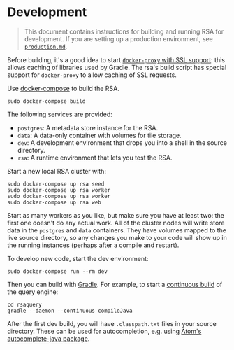 # Development

> This document contains instructions for building and running RSA for
> development. If you are setting up a production environment, see
> [`production.md`](production.md).

Before building, it's a good idea to start
[`docker-proxy` with SSL support][dp]: this allows caching of libraries
used by Gradle. The rsa's build script has special support for `docker-proxy`
to allow caching of SSL requests.

Use [docker-compose][dc] to build the RSA.

```
sudo docker-compose build
```

The following services are provided:

 - `postgres`: A metadata store instance for the RSA.
 - `data`: A data-only container with volumes for tile storage.
 - `dev`: A development environment that drops you into a shell in the source
    directory.
 - `rsa`: A runtime environment that lets you test the RSA.

Start a new local RSA cluster with:

```
sudo docker-compose up rsa seed
sudo docker-compose up rsa worker
sudo docker-compose up rsa worker
sudo docker-compose up rsa web
```

Start as many workers as you like, but make sure you have at least two: the
first one doesn't do any actual work. All of the cluster nodes will write store
data in the `postgres` and `data` containers. They have volumes mapped to the
live source directory, so any changes you make to your code will show up in the
running instances (perhaps after a compile and restart).

To develop new code, start the dev environment:

```
sudo docker-compose run --rm dev
```

Then you can build with [Gradle]. For example, to start a [continuous build][cb]
of the query engine:

```
cd rsaquery
gradle --daemon --continuous compileJava
```

After the first dev build, you will have `.classpath.txt` files in your source
directory. These can be used for autocompletion, e.g. using [Atom's
autocomplete-java package][aj].

[dp]: https://github.com/silarsis/docker-proxy
[dc]: https://docs.docker.com/compose/
[Gradle]: https://gradle.org/
[cb]: https://docs.gradle.org/current/userguide/continuous_build.html
[aj]: https://atom.io/packages/autocomplete-java
